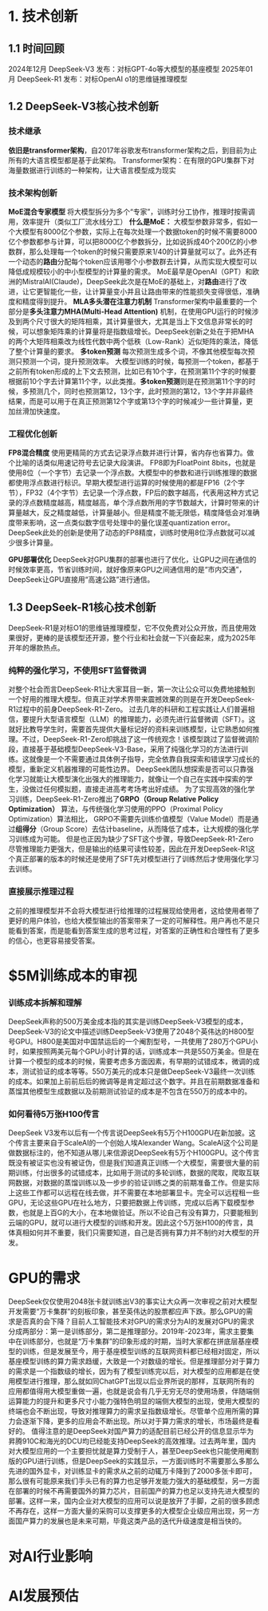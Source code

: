 # 1. 技术创新
## 1.1 时间回顾
2024年12月 DeepSeek-V3 发布：对标GPT-4o等大模型的基座模型
2025年01月 DeepSeek-R1 发布：对标OpenAI o1的思维链推理模型
## 1.2 DeepSeek-V3核心技术创新
### 技术继承
**依旧是transformer架构**，自2017年谷歌发布transformer架构之后，到目前为止所有的大语言模型都是基于此架构。
Transformer架构：在有限的GPU集群下对海量数据进行训练的一种架构，让大语言模型成为现实
### 技术架构创新
**MoE混合专家模型**
将大模型拆分为多个“专家”，训练时分工协作，推理时按需调用，效率提升（类似工厂流水线分工）
**什么是MoE：** 大模型参数非常多，假如一个大模型有8000亿个参数，实际上在每次处理一个数据token的时候不需要8000亿个参数都参与计算，可以把8000亿个参数拆分，比如说拆成40个200亿的小参数群，那么处理每一个token的时候只需要原来1/40的计算量就可以了。此外还有一个动态的**路由**分配每个token应该用哪个小参数群去计算，从而实现大模型可以降低成规模较小的中小型模型的计算量的需求。
MoE最早是OpenAI（GPT）和欧洲的MistralAI(Claude)，DeepSeek此次是在MoE的基础上，对**路由**进行了改进，让它更智能化一些，让计算量变小并且让路由带来的性能损失变得很低，准确度和精度得到提升。
**MLA多头潜在注意力机制**
Transformer架构中最重要的一个部分是**多头注意力MHA(Multi-Head Attention)** 机制，在使用GPU运行的时候涉及到两个尺寸很大的矩阵相乘，其计算量很大，尤其是当上下文信息非常长的时候，可以想象矩阵乘的计算量将是指数级增长。DeepSeek创新之处在于把MHA的两个大矩阵相乘改为线性代数中两个低秩（Low-Rank）近似矩阵的乘法，降低了整个计算量的要求。
**多token预测**
每次预测生成多个词，不像其他模型每次预测只预测一个词，提升预测效率。
大模型训练的时候，每预测一个token，都基于之前所有token形成的上下文去预测，比如已有10个字，在预测第11个字的时候要根据前10个字去计算第11个字，以此类推。**多token预测**则是在预测第11个字的时候，多预测几个，同时也预测第12，13个字，此时预测的第12，13个字并非最终结果，而是可以用于在真正预测第12个字或第13个字的时候减少一些计算量，更加丝滑加快速度。
### 工程优化创新
**FP8混合精度**
使用更精简的方式去记录浮点数并进行计算，省内存也省算力。做个比喻的话类似用速记符号去记录大段演讲。
FP8即为FloatPoint  8bits，也就是使用8位（一个字节）去记录一个浮点数。大模型中的参数和进行训练推理的数据都使用浮点数进行标识。早期大模型进行运算的时候使用的都是FP16（2个字节），FP32（4个字节）去记录一个浮点数，FP后的数字越高，代表用这种方式记录的浮点数精度越高，精度越高，单个浮点数所用的字节数越大，计算时带来的计算量越大，反之精度越低，计算量越小。但是精度不能无限低，精度降低会对准确度带来影响，这一点类似数字信号处理中的量化误差quantization error。DeepSeek此处的创新是使用了动态的FP8精度，训练时使用8位浮点数就可以减少很多计算量。

**GPU部署优化**
DeepSeek对GPU集群的部署也进行了优化，让GPU之间在通信的时候效率更高，节省训练时间，就好像原来GPU之间通信用的是“市内交通”，DeepSeek让GPU直接用“高速公路”进行通信。

## 1.3 DeepSeek-R1核心技术创新
DeepSeek-R1是对标O1的思维链推理模型，它不仅免费对公众开放，而且使用效果很好，更棒的是该模型还开源，整个行业和社会就一下兴奋起来，成为2025年开年的爆款热点。
### 纯粹的强化学习，不使用SFT监督微调
对整个社会而言DeepSeek-R1让大家耳目一新，第一次让公众可以免费地接触到一个好用的推理大模型。但真正对学术界带来震撼效果的则是在开发DeepSeek-R1过程中的前身DeepSeek-R1-Zero。
过去几年的科研和工程实践让人们普遍相信，要提升大型语言模型（LLM）的推理能力，必须先进行监督微调（SFT）。这就好比教导学生时，需要首先提供大量标记好的资料来训练模型，让它熟悉如何推理。不过，DeepSeek-R1-Zero却挑战了这一传统观念！该模型跳过了监督微调阶段，直接基于基础模型DeepSeek-V3-Base，采用了纯强化学习的方法进行训练。这就像是一个不需要通过具体例子指导，完全依靠自我探索和错误学习成长的模型，重新定义机器推理的可能性边界。
DeepSeek团队想探索是否可以只靠强化学习就能让大模型演化出强大的推理能力，就像让一个自己在实践中探索的学生，没做过任何模拟题，直接走进高考考场考出好成绩。
为了实现高效的强化学习训练，DeepSeek-R1-Zero推出了**GRPO（Group Relative Policy Optimization）** 算法，与传统强化学习使用的PPO（Proximal Policy Optimization）算法相比， GRPO不需要先训练价值模型（Value Model）而是通过**组得分**（Group Score）去估计baseline，从而降低了成本，让大规模的强化学习训练成为可能。
但是也正因为缺少了SFT这个步骤，导致DeepSeek-R1-Zero尽管推理能力更强大，但是输出的结果可读性较差，因此在开发DeepSeek-R1这个真正部署的版本的时候还是使用了SFT先对模型进行了训练然后才使用强化学习去训练。
### 直接展示推理过程
之前的推理模型并不会将大模型进行给推理的过程展现给使用者，这给使用者带了更好的用户体验，也给大模型输出的答案带来了一定的可解释性。用户再也不是只能看到答案，而是能看到答案生成的思考过程，对答案的正确性和合理性有了更多的信心，也更容易接受答案。

# $5M训练成本的审视
### 训练成本拆解和理解
DeepSeek声称的500万美金成本指的其实是训练DeepSeek-V3模型的成本，DeepSeek-V3的论文中描述训练DeepSeek-V3使用了2048个英伟达的H800型号GPU。H800是美国对中国禁运后的一个阉割型号，一共使用了280万个GPU小时，如果按照两美元每个GPU小时计算的话，训练成本一共是550万美金。但是在计算一个模型的成本的时候，需要考虑多方面因素，有早期的试错成本，微调的成本，测试验证的成本等等。550万美元的成本只是做DeepSeek-V3最终一次训练的成本。如果加上前前后后的微调等是肯定超过这个数字。并且在前期数据准备和蒸馏其他模型生成数据以及前期测试验证的成本是不包含在550万的成本中的。
### 如何看待5万张H100传言
DeepSeek V3发布以后有一个传言说DeepSeek有5万个H100GPU在新加披。这个传言主要来自于ScaleAI的一个创始人埃Alexander Wang。ScaleAI这个公司是做数据标注的，他不知道从哪儿来信源说DeepSeek有5万个H100GPU。这个传言既没有被证实也没有被证伪，但是我们知道真正训练一个大模型，需要很大量的前期训练，付出很多的试错成本，比如用于测试的多轮训练，数据的爬取，爬取互联网数据，对数据的蒸馏训练以及一步步的验证训练之类的前期准备工作。但是实际上这些工作都可以远程在线去做，并不需要在本地部署显卡。完全可以远程租一些GPU，无论这些GPU在社么地方，只要把数据上传训练，完成以后再下载模型参数，也就是上百G的大小，在本地做验证。所以不论自己有没有算力，只要能租到云端的GPU，就可以进行大模型的训练和开发。因此这个5万张H100的传言，具体真相如何并不重要，我们只需要知道，自己是否拥有算力并不制约对大模型的开发。
# GPU的需求
DeepSeek仅仅使用2048张卡就训练出V3的事实让大众再一次审视之前对大模型开发需要“万卡集群”的刻板印象，甚至英伟达的股票都应声下跌。那么GPU的需求是否真的会下降？目前人工智能技术对GPU的需求分为AI的发展对GPU的需求分成两部分：第一是训练部分，第二是推理部分。2019年-2023年，需求主要集中在训练部分，也就是“万卡集群”的印象形成的时期，当时大家都在拼底层基座模型的训练，但是发展至今，用于基座模型训练的互联网资料都已经相对固定，所以基座模型训练的算力需求趋缓，大致是一个对数级的增长。但是推理部分对于算力的需求是一个指数级的增长，因为有了模型训练完以后，对大模型的应用都是在使用模型进行推理，那么就如同ChatGPT出现以后业界所说的那样，互联网所有的应用都值得用大模型重做一遍，也就是说会有几乎无穷无尽的使用场景，伴随端侧运算能力的提升和更多尺寸小能力强特色明显的端侧大模型的出现，使用大模型的终端也会不断出现，导致对推理算力的需求呈指数级增长。尽管单个应用所需的算力会逐渐下降，更多的应用会不断出现。所以对于算力需求的增长，市场最终是看好的。
值得注意的是DeepSeek对国产算力的适配目前已经公开的信息显示华为昇腾910C和海光的DCU均已经能支持DeepSeek的高效推理。过去两年里，国内对大模型应用的一个主要担忧就是算力受制于人，甚至DeepSeek也只能使用阉割版的GPU进行训练，但是DeepSeek的实践显示，一方面训练时不需要那么多那么先进的国外显卡，对训练显卡的需求从之前的动辄万卡降到了2000多张卡即可，那么很有可能原来我们手头已有的算力也足够开发能力强大的基础模型，另一方面在部署的时候不再需要国外的算力芯片，目前国产的算力也足以支持先进大模型的部署。这样一来，国内企业对大模型的应用可以说是放开了手脚，之前的很多顾虑不再存在，这样一方面大量的采购可以支撑更多的大模型企业级应用出现，另一方面国产算力的发展也是未来可期，毕竟这类产品的迭代升级速度是相当快的。

# 对AI行业影响
# AI发展预估
